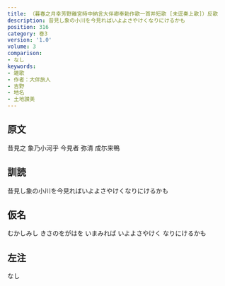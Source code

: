 ```yaml
---
title: （暮春之月幸芳野離宮時中納言大伴卿奉勅作歌一首并短歌 [未逕奏上歌]）反歌
description: 昔見し象の小川を今見ればいよよさやけくなりにけるかも
position: 316
category: 巻3
version: '1.0'
volume: 3
comparison:
- なし
keywords:
- 雑歌
- 作者：大伴旅人
- 吉野
- 地名
- 土地讃美
---
```


## 原文

昔見之 象乃小河乎 今見者 弥清 成尓来鴨

## 訓読

昔見し象の小川を今見ればいよよさやけくなりにけるかも

## 仮名

むかしみし きさのをがはを いまみれば いよよさやけく なりにけるかも

## 左注

なし
